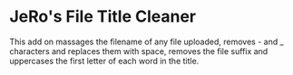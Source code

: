 # JeRo's File Title Cleaner

This add on massages the filename of any file uploaded, removes - and _ characters and replaces them with space, removes the file suffix and uppercases the first letter of each word in the title.
